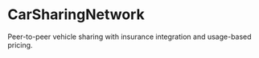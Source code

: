 # CarSharingNetwork
Peer-to-peer vehicle sharing with insurance integration and usage-based pricing.
